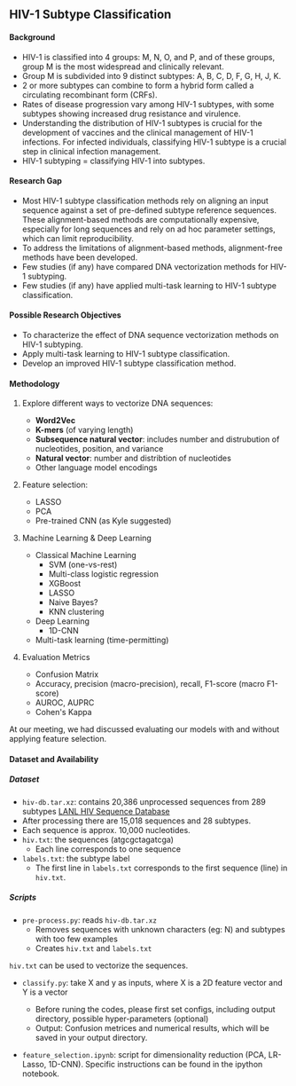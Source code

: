 ## HIV-1 Subtype Classification 

#### Background 

* HIV-1 is classified into 4 groups: M, N, O, and P, and of these groups, group M is the most widespread and clinically relevant. 
* Group M is subdivided into 9 distinct subtypes: A, B, C, D, F, G, H, J, K. 
* 2 or more subtypes can combine to form a hybrid form called a circulating recombinant form (CRFs). 
* Rates of disease progression vary among HIV-1 subtypes, with some subtypes showing increased drug resistance and virulence. 
* Understanding the distribution of HIV-1 subtypes is crucial for the development of vaccines and the clinical management of HIV-1 infections.  For infected individuals, classifying HIV-1 subtype is a crucial step in clinical infection management.  
* HIV-1 subtyping = classifying HIV-1 into subtypes. 

#### Research Gap 
* Most HIV-1 subtype classification methods rely on aligning an input sequence against a set of pre-defined subtype reference sequences. These alignment-based methods are computationally expensive, especially for long sequences and rely on ad hoc parameter settings, which can limit reproducibility. 
* To address the limitations of alignment-based methods, alignment-free methods have been developed. 
* Few studies (if any) have compared DNA vectorization methods for HIV-1 subtyping. 
* Few studies (if any) have applied multi-task learning to HIV-1 subtype classification. 

#### Possible Research Objectives 
* To characterize the effect of DNA sequence vectorization methods on HIV-1 subtyping. 
* Apply multi-task learning to HIV-1 subtype classification. 
* Develop an improved HIV-1 subtype classification method. 

#### Methodology 

1. Explore different ways to vectorize DNA sequences: 
    * **Word2Vec** 
    * **K-mers** (of varying length)
    * **Subsequence natural vector**: includes number and distrubution of nucleotides, position, and variance 
    * **Natural vector**: number and distribtion of nucleotides
    * Other language model encodings
 
2. Feature selection:
    * LASSO
    * PCA
    * Pre-trained CNN (as Kyle suggested)  

3. Machine Learning & Deep Learning  
    * Classical Machine Learning 
        * SVM (one-vs-rest)
        * Multi-class logistic regression 
        * XGBoost
        * LASSO
        * Naive Bayes?  
        * KNN clustering 
    * Deep Learning 
        * 1D-CNN 
    * Multi-task learning (time-permitting)
    
4. Evaluation Metrics 
    * Confusion Matrix
    * Accuracy, precision (macro-precision), recall, F1-score (macro F1-score)
    * AUROC, AUPRC
    * Cohen's Kappa 
    
At our meeting, we had discussed evaluating our models with and without applying feature selection. 
 

#### Dataset and Availability 

##### Dataset 
* `hiv-db.tar.xz`: contains 20,386 unprocessed sequences from 289 subtypes [LANL HIV Sequence Database](https://www.hiv.lanl.gov/components/sequence/HIV/search/search.html)
* After processing there are 15,018 sequences and 28 subtypes. 
* Each sequence is approx. 10,000 nucleotides.
* `hiv.txt`: the sequences (atgcgctagatcga) 
    * Each line corresponds to one sequence
* `labels.txt`: the subtype label 
    * The first line in `labels.txt` corresponds to the first sequence (line) in `hiv.txt`. 

##### Scripts 
* `pre-process.py`: reads `hiv-db.tar.xz`
    * Removes sequences with unknown characters (eg: N) and subtypes with too few examples 
    * Creates `hiv.txt` and `labels.txt`

`hiv.txt` can be used to vectorize the sequences.  

* `classify.py`: take X and y as inputs, where X is a 2D feature vector and Y is a vector
   * Before runing the codes, please first set configs, including output directory, possible hyper-parameters (optional)
   * Output: Confusion metrices and numerical results, which will be saved in your output directory.

* `feature_selection.ipynb`: script for dimensionality reduction (PCA, LR-Lasso, 1D-CNN). Specific instructions can be found in the ipython notebook.

